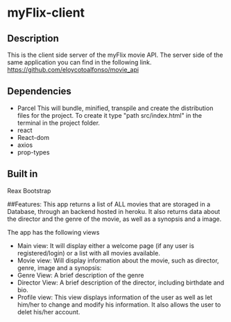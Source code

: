 # myFlix-client

## Description

This is the client side server of the myFlix movie API. The server side of the same application you can find in the following link.
https://github.com/eloycotoalfonso/movie_api

## Dependencies

- Parcel
  This will bundle, minified, transpile and create the distribution files for the project. To create it type "path src/index.html" in the terminal in the project folder.
- react
- React-dom
- axios
- prop-types

## Built in
Reax Bootstrap

##Features:
This app returns a list of ALL movies that are storaged in a Database, through an backend hosted in heroku.
It also returns data about the director and the genre of the movie, as well as a synopsis and a image.

The app has the following views
- Main view: It will display either a welcome page (if any user is registered/login) or a list with all movies available.
- Movie view: Will display information about the movie, such  as director, genre, image and a synopsis:
- Genre View: A brief description of the genre
- Director View: A brief description of the director, including birthdate and bio.
- Profile view: This view displays information of the user as well as let him/her to change and modify his information. It also allows the user to delet his/her account.

